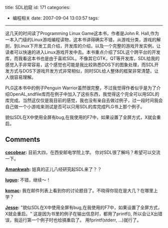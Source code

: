 title: SDL初窥
id: 171
categories:
  - 编程相关
date: 2007-09-04 13:03:57
tags:
---

这几天的时间读了Programming Linux Game这本书，作者是John R. Hall,作为一本入门级的Linux游戏编程读物，这本书讲得确实不错，从游戏分类，游戏的解剖，到Linux下开发工具介绍，开发库的介绍，以及一个完整的游戏开发实例，让读者可以快速的进入Linux游戏开发中去。本书重点介绍了SDL这个跨平台的开发库，而我看这本书也是由于喜欢SDL。不像其它GTK，QT等开发库，SDL给我的感觉入手非常容易，这个感觉也可能是我比较熟悉DOS下的图象处理，而SDL开发方式与DOS下游戏开发方式非常相似，同时SDL给人整体的框架非常清楚，让人很容易理解。

PLG这本书中的例子Penguin Warrior虽然很完整，不过我觉得作者似乎是为了介绍OpenAL,sndfile库而在例子中加入了这些东西，我觉得这个完全可以用SDL的库完成。当然这仅仅是我目前的感觉，我也没有亲自去做过例子，过一段时间我会自己做一个小游戏来测试是否可以只用SDL的库完成PLG书上那个例子。

貌似SDL在X中使用全屏有bug,在我使用的F7中，如果设置了全屏方式，X就会重启。
## Comments

**[cocobear](#1617 "2007-09-08 14:17:41"):** 目前大四，在西安邮电学院上学。 你对SDL很了解吗？希望可以交流一下。

**[Amankwah](#1581 "2007-09-04 18:58:14"):** 娃真的正儿八经研究起SDL来了？？

**[luguo](#1584 "2007-09-04 23:11:53"):** 不错，继续～！

**[komac](#1603 "2007-09-06 13:05:16"):** 我在邮件列表上看到你的讨论题目了。不晓得你现在是大几？在哪里上学？

**[Jesse](#2909 "2008-02-09 11:35:13"):** "貌似SDL在X中使用全屏有bug,在我使用的F7中，如果设置了全屏方式，X就会重启。" 这是因为书里的例子在输出信息时，都用了printf(), 所以会让X出错误，我运行第一个例子时也给搞重启了。 用fprintf(stderr, ...)就行了。

